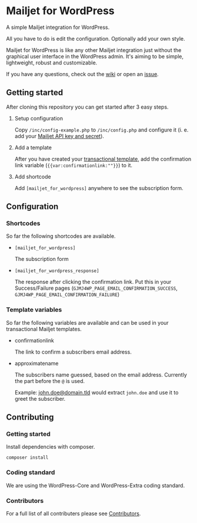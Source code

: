 # Mailjet for WordPress
A simple Mailjet integration for WordPress.

All you have to do is edit the configuration. Optionally add your own style.

Mailjet for WordPress is like any other Mailjet integration just without the graphical user interface in the WordPress admin. It's aiming to be simple, lightweight, robust and customizable.

If you have any questions, check out the [wiki](https://github.com/grandeljay/grandeljay-mailjet-for-wordpress/wiki) or open an [issue](https://github.com/grandeljay/grandeljay-mailjet-for-wordpress/issues).


## Getting started
After cloning this repository you can get started after 3 easy steps.

1. Setup configuration

    Copy `/inc/config-example.php` to `/inc/config.php` and configure it (i. e. add your [Mailjet API key and secret](https://app.mailjet.com/account/api_keys)).

2. Add a template

    After you have created your [transactional template](https://app.mailjet.com/templates/transactional),
	add the confirmation link variable (`{{var:confirmationlink:""}}`) to it.

3. Add shortcode

    Add `[mailjet_for_wordpress]` anywhere to see the subscription form.

## Configuration

### Shortcodes
So far the following shortcodes are available.

* `[mailjet_for_wordpress]`

  The subscription form

* `[mailjet_for_wordpress_response]`

  The response after clicking the confirmation link. Put this in your Success/Failure pages (`GJMJ4WP_PAGE_EMAIL_CONFIRMATION_SUCCESS`, `GJMJ4WP_PAGE_EMAIL_CONFIRMATION_FAILURE`)

### Template variables
So far the following variables are available and can be used in your transactional Mailjet templates.

* confirmationlink

    The link to confirm a subscribers email address.

* approximatename

    The subscribers name guessed, based on the email address. Currently the part before the `@` is used.

	Example:
	john.doe@domain.tld would extract `john.doe` and use it to greet the subscriber.


## Contributing

### Getting started
Install dependencies with composer.
```
composer install
```

### Coding standard
We are using the WordPress-Core and WordPress-Extra coding standard.

### Contributors
For a full list of all contributers please see [Contributors](https://github.com/grandeljay/grandeljay-mailjet-for-wordpress/graphs/contributors).
